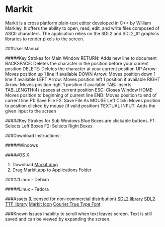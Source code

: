 # Markit

Markit is a cross platform plain-text editor developed in C++ by William Markley.  It offers the ability to open, read, edit, and write files composed of ASCII characters.  The application relies on the SDL2 and SDL2_ttf graphics libraries to render pixels to the screen.


###User Manual

#####Key Strokes for Main Window
RETURN:	     Adds new line to document
BACKSPACE:   Deletes the character in the position before your current position
DELETE:      Deletes the character at your current position
UP Arrow:    Moves position up 1 line if available
DOWN Arrow:  Moves position down 1 line if available
LEFT Arrow:  Moves position left 1 position if available
RIGHT Arrow: Moves position right 1 position if available
TAB:         Inserts TAB_LENGTH(4) spaces at current position
ESC:         Closes Window
HOME:        Moves position to beginning of current line
END:         Moves position to end of current line
F1:          Save File
F2:          Save File As
MOUSE Left Click:  Moves position to position clicked by mouse (if valid position)
TEXTUAL INPUT:     Adds the given input to the screen

#####Key Strokes for Sub Windows
Blue Boxes are clickable buttons.
F1:    Selects Left Boxes
F2:    Selects Right Boxes


###Download Instructions:

#####Windows

#####OS X
1. Download [Markit.dmg](http:)
2. Drag Markit.app to Applications Folder

#####Linux - Debian

#####Linux - Fedora



###Assets (Licensed for non-commercial distribution)
    [SDL2 library](https://www.libsdl.org/download-2.0.php)
    [SDL2 TTF library](https://www.libsdl.org/projects/SDL_ttf/)
    [Markit Icon](http://www.iconeasy.com/icon/letter-m-icon/)
    [Courier True Type Font](https://github.com/caarlos0/msfonts/blob/master/fonts/cour.ttf)


###Known Issues
Inability to scroll when text leaves screen.  Text is still saved and can be viewed by expanding the screen.


 